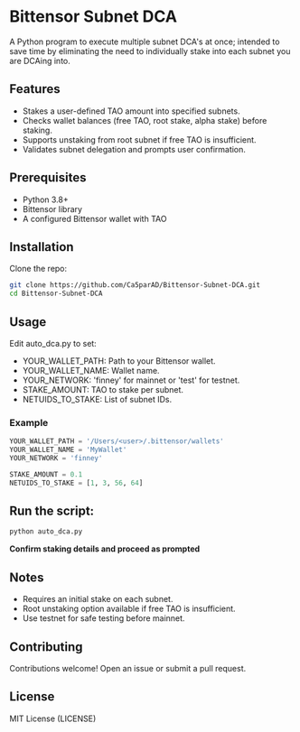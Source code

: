 # Bittensor Subnet DCA

A Python program to execute multiple subnet DCA's at once; intended to save time by eliminating the need to individually stake into each subnet you are DCAing into.

## Features
- Stakes a user-defined TAO amount into specified subnets.
- Checks wallet balances (free TAO, root stake, alpha stake) before staking.
- Supports unstaking from root subnet if free TAO is insufficient.
- Validates subnet delegation and prompts user confirmation.

## Prerequisites
- Python 3.8+
- Bittensor library
- A configured Bittensor wallet with TAO

## Installation
Clone the repo:
```bash
git clone https://github.com/Ca5parAD/Bittensor-Subnet-DCA.git
cd Bittensor-Subnet-DCA
```

## Usage
Edit auto_dca.py to set:
- YOUR_WALLET_PATH: Path to your Bittensor wallet.
- YOUR_WALLET_NAME: Wallet name.
- YOUR_NETWORK: 'finney' for mainnet or 'test' for testnet.
- STAKE_AMOUNT: TAO to stake per subnet.
- NETUIDS_TO_STAKE: List of subnet IDs.

### Example
```py
YOUR_WALLET_PATH = '/Users/<user>/.bittensor/wallets'
YOUR_WALLET_NAME = 'MyWallet'
YOUR_NETWORK = 'finney'

STAKE_AMOUNT = 0.1
NETUIDS_TO_STAKE = [1, 3, 56, 64]
```

## Run the script:
```bash
python auto_dca.py
```
**Confirm staking details and proceed as prompted**

## Notes
- Requires an initial stake on each subnet.
- Root unstaking option available if free TAO is insufficient.
- Use testnet for safe testing before mainnet.

## Contributing
Contributions welcome! Open an issue or submit a pull request.

## License
MIT License (LICENSE)
